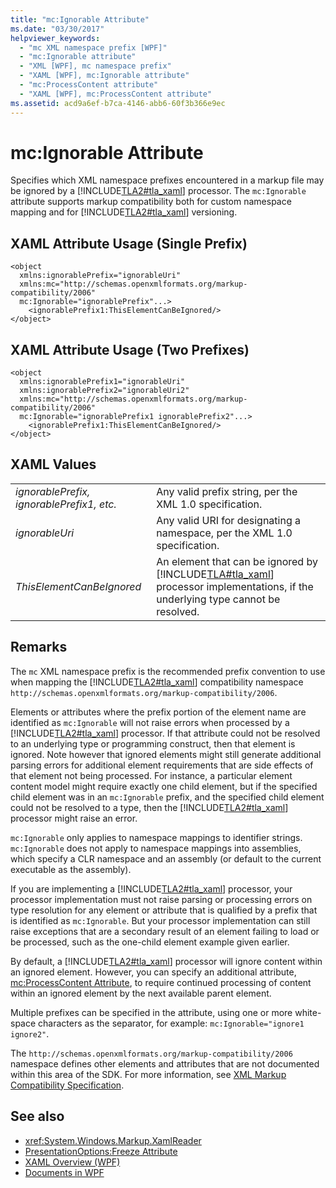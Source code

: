 ```yaml
---
title: "mc:Ignorable Attribute"
ms.date: "03/30/2017"
helpviewer_keywords: 
  - "mc XML namespace prefix [WPF]"
  - "mc:Ignorable attribute"
  - "XML [WPF], mc namespace prefix"
  - "XAML [WPF], mc:Ignorable attribute"
  - "mc:ProcessContent attribute"
  - "XAML [WPF], mc:ProcessContent attribute"
ms.assetid: acd9a6ef-b7ca-4146-abb6-60f3b366e9ec
---
```

# mc:Ignorable Attribute
Specifies which XML namespace prefixes encountered in a markup file may be ignored by a [!INCLUDE[TLA2#tla_xaml](../../../includes/tla2sharptla-xaml-md.md)] processor. The `mc:Ignorable` attribute supports markup compatibility both for custom namespace mapping and for [!INCLUDE[TLA2#tla_xaml](../../../includes/tla2sharptla-xaml-md.md)] versioning.  
  
## XAML Attribute Usage (Single Prefix)  
  
```xaml  
<object  
  xmlns:ignorablePrefix="ignorableUri"  
  xmlns:mc="http://schemas.openxmlformats.org/markup-compatibility/2006"  
  mc:Ignorable="ignorablePrefix"...>  
    <ignorablePrefix1:ThisElementCanBeIgnored/>  
</object>  
```  
  
## XAML Attribute Usage (Two Prefixes)  
  
```xaml  
<object  
  xmlns:ignorablePrefix1="ignorableUri"  
  xmlns:ignorablePrefix2="ignorableUri2"  
  xmlns:mc="http://schemas.openxmlformats.org/markup-compatibility/2006"  
  mc:Ignorable="ignorablePrefix1 ignorablePrefix2"...>  
    <ignorablePrefix1:ThisElementCanBeIgnored/>  
</object>  
```  
  
## XAML Values  
  
|||  
|-|-|  
|*ignorablePrefix, ignorablePrefix1, etc.*|Any valid prefix string, per the XML 1.0 specification.|  
|*ignorableUri*|Any valid URI for designating a namespace, per the XML 1.0 specification.|  
|*ThisElementCanBeIgnored*|An element that can be ignored by [!INCLUDE[TLA#tla_xaml](../../../includes/tlasharptla-xaml-md.md)] processor implementations, if the underlying type cannot be resolved.|  
  
## Remarks  
 The `mc` XML namespace prefix is the recommended prefix convention to use when mapping the [!INCLUDE[TLA2#tla_xaml](../../../includes/tla2sharptla-xaml-md.md)] compatibility namespace `http://schemas.openxmlformats.org/markup-compatibility/2006`.  
  
 Elements or attributes where the prefix portion of the element name are identified as `mc:Ignorable` will not raise errors when processed by a [!INCLUDE[TLA2#tla_xaml](../../../includes/tla2sharptla-xaml-md.md)] processor. If that attribute could not be resolved to an underlying type or programming construct, then that element is ignored. Note however that ignored elements might still generate additional parsing errors for additional element requirements that are side effects of that element not being processed. For instance, a particular element content model might require exactly one child element, but if the specified child element was in an `mc:Ignorable` prefix, and the specified child element could not be resolved to a type, then the [!INCLUDE[TLA2#tla_xaml](../../../includes/tla2sharptla-xaml-md.md)] processor might raise an error.  
  
 `mc:Ignorable` only applies to namespace mappings to identifier strings. `mc:Ignorable` does not apply to namespace mappings into assemblies, which specify a CLR namespace and an assembly (or default to the current executable as the assembly).  
  
 If you are implementing a [!INCLUDE[TLA2#tla_xaml](../../../includes/tla2sharptla-xaml-md.md)] processor, your processor implementation must not raise parsing or processing errors on type resolution for any element or attribute that is qualified by a prefix that is identified as `mc:Ignorable`. But your processor implementation can still raise exceptions that are a secondary result of an element failing to load or be processed, such as the one-child element example given earlier.  
  
 By default, a [!INCLUDE[TLA2#tla_xaml](../../../includes/tla2sharptla-xaml-md.md)] processor will ignore content within an ignored element. However, you can specify an additional attribute, [mc:ProcessContent Attribute](mc-processcontent-attribute.md), to require continued processing of content within an ignored element by the next available parent element.  
  
 Multiple prefixes can be specified in the attribute, using one or more white-space characters as the separator, for example: `mc:Ignorable="ignore1 ignore2"`.  

 The `http://schemas.openxmlformats.org/markup-compatibility/2006` namespace defines other elements and attributes that are not documented within this area of the SDK. For more information, see [XML Markup Compatibility Specification](/office/open-xml/introduction-to-markup-compatibility#markup-compatibility-in-the-open-xml-file-formats-specification).  
  
## See also

- <xref:System.Windows.Markup.XamlReader>
- [PresentationOptions:Freeze Attribute](presentationoptions-freeze-attribute.md)
- [XAML Overview (WPF)](/dotnet/desktop-wpf/fundamentals/xaml)
- [Documents in WPF](documents-in-wpf.md)
